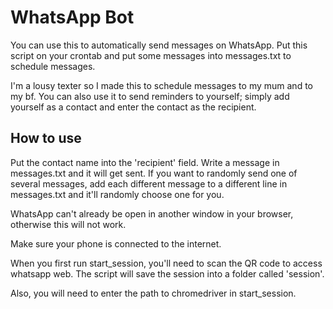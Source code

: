 # WhatsApp Bot

You can use this to automatically send messages on WhatsApp.
Put this script on your crontab and put some messages into messages.txt
to schedule messages.

I'm a lousy texter so I made this to schedule messages to my mum
and to my bf. You can also use it to send reminders to yourself;
simply add yourself as a contact and enter the contact as the recipient.

<h2> How to use </h2>

Put the contact name into the 'recipient' field. Write a message in
messages.txt and it will get sent. If you want to randomly send one 
of several messages, add each different message to a different line in
messages.txt and it'll randomly choose one for you.

WhatsApp can't already be open in another window in your browser, otherwise
this will not work.

Make sure your phone is connected to the internet. 

When you first run start_session, you'll need to scan the QR code to
access whatsapp web. The script will save the session into a folder
called 'session'. 

Also, you will need to enter the path to chromedriver in start_session.

